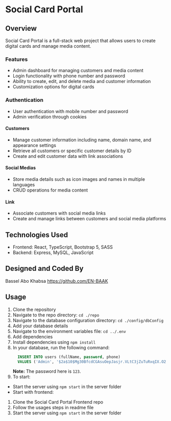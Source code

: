 # Social Card Portal

## Overview

Social Card Portal is a full-stack web project that allows users to create digital cards and manage media content.

### Features

- Admin dashboard for managing customers and media content
- Login functionality with phone number and password
- Ability to create, edit, and delete media and customer information
- Customization options for digital cards

### Authentication

- User authentication with mobile number and password
- Admin verification through cookies

#### Customers

- Manage customer information including name, domain name, and appearance settings
- Retrieve all customers or specific customer details by ID
- Create and edit customer data with link associations

#### Social Medias

- Store media details such as icon images and names in multiple languages
- CRUD operations for media content

#### Link

- Associate customers with social media links
- Create and manage links between customers and social media platforms

## Technologies Used

- Frontend: React, TypeScript, Bootstrap 5, SASS
- Backend: Express, MySQL, JavaScript

## Designed and Coded By

Bassel Abo Khabsa
https://github.com/EN-BAAK

## Usage

1. Clone the repository
2. Navigate to the repo directory: `cd ./repo`
3. Navigate to the database configuration directory: `cd ./config/dbConfig`
4. Add your database details
5. Navigate to the environment variables file: `cd ../.env`
6. Add dependencies
7. Install dependencies using `npm install`
8. In your database, run the following command:
    ```sql
      INSERT INTO users (fullName, password, phone) 
      VALUES ('Admin', '$2a$10$Mg30BfcdCGAsuOepJasjr.VLtC3jZuTuRxqIX.O2g3jhI9xePzy06', '123');
    ```
    **Note:** The password here is `123`.
9. To start:

- Start the server using `npm start` in the server folder
- Start with frontend:

1. Clone the Social Card Portal Frontend repo
2. Follow the usages steps in readme file
3. Start the server using `npm start` in the server folder

